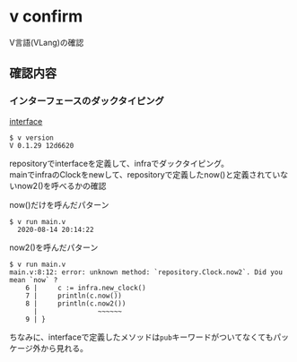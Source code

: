 # v confirm

V言語(VLang)の確認

## 確認内容

### インターフェースのダックタイピング
[interface](./interface)

```
$ v version
V 0.1.29 12d6620
```

repositoryでinterfaceを定義して、infraでダックタイピング。  
mainでinfraのClockをnewして、repositoryで定義したnow()と定義されていないnow2()を呼べるかの確認

now()だけを呼んだパターン
```
$ v run main.v
  2020-08-14 20:14:22
```

now2()を呼んだパターン
```
$ v run main.v
main.v:8:12: error: unknown method: `repository.Clock.now2`. Did you mean `now` ?
    6 |     c := infra.new_clock()
    7 |     println(c.now())
    8 |     println(c.now2())
      |               ~~~~~~
    9 | }
```

ちなみに、interfaceで定義したメソッドは`pub`キーワードがついてなくてもパッケージ外から見れる。

